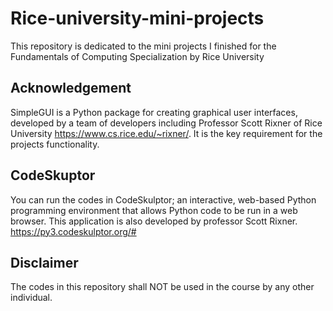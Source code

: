 # Rice-university-mini-projects
This repository is dedicated to the mini projects I finished for the Fundamentals of Computing Specialization by Rice University

## Acknowledgement
SimpleGUI is a Python package for creating graphical user interfaces, developed by a team of developers including Professor Scott Rixner of Rice University https://www.cs.rice.edu/~rixner/. It is the key requirement for the projects functionality.

## CodeSkuptor
You can run the codes in CodeSkulptor; an interactive, web-based Python programming environment that allows Python code to be run in a web browser. This application is also developed by professor Scott Rixner.
https://py3.codeskulptor.org/#

## Disclaimer
The codes in this repository shall NOT be used in the course by any other individual.
